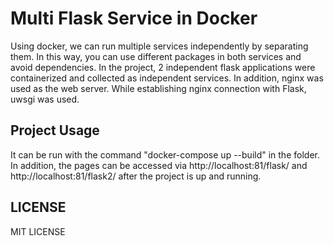 # Multi Flask Service in Docker
Using docker, we can run multiple services independently by separating them. In this way, you can use different packages in both services and avoid dependencies.
In the project, 2 independent flask applications were containerized and collected as independent services. In addition, nginx was used as the web server. While establishing nginx connection with Flask, uwsgi was used.

## Project Usage
It can be run with the command "docker-compose up --build" in the folder. In addition, the pages can be accessed via http://localhost:81/flask/ and http://localhost:81/flask2/ after the project is up and running.

## LICENSE
MIT LICENSE
